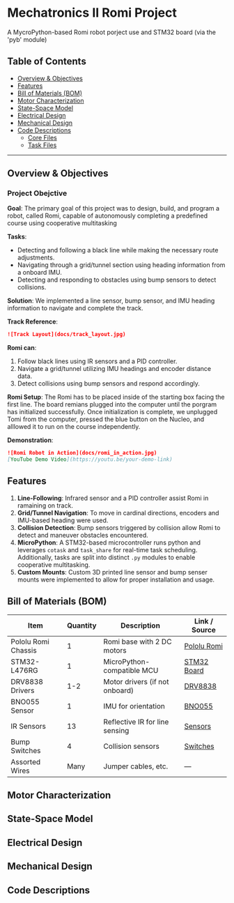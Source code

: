 # Mechatronics II Romi Project
A MycroPython-based Romi robot porject use and STM32 board (via the 'pyb' module)

## Table of Contents
- [Overview & Objectives](#overview--objectives)
- [Features](#features)
- [Bill of Materials (BOM)](#bill-of-materials-bom)
- [Motor Characterization](#motor-characterization)
- [State-Space Model](#state-space-model)
- [Electrical Design](#electrical-design)
- [Mechanical Design](#mechanical-design)
- [Code Descriptions](#code-descriptions)
  - [Core Files](#core-files)
  - [Task Files](#task-files)

---

## Overview & Objectives

### Project Obejctive

**Goal**: The primary goal of this project was to design, build, and program a robot, called Romi, capable of autonomously completing a predefined course using cooperative multitasking

**Tasks**:
- Detecting and following a black line while making the necessary route adjustments.
- Navigating through a grid/tunnel section using heading information from a onboard IMU.
- Detecting and responding to obstacles using bump sensors to detect collisions.

**Solution**: We implemented a line sensor, bump sensor, and IMU heading information to navigate and complete the track.

**Track Reference**:

```markdown
![Track Layout](docs/track_layout.jpg)
```
**Romi can**:
  1. Follow black lines using IR sensors and a PID controller.  
  2. Navigate a grid/tunnel utilizing IMU headings and encoder distance data.  
  3. Detect collisions using bump sensors and respond accordingly.

**Romi Setup**:
The Romi has to be placed inside of the starting box facing the first line. The board remians plugged into the computer until the porgram has initialized successfully. Once initialization is complete, we unplugged Tomi from the computer, pressed the blue button on the Nucleo, and alllowed it to run on the course independently.

**Demonstration**:
```markdown
![Romi Robot in Action](docs/romi_in_action.jpg)
[YouTube Demo Video](https://youtu.be/your-demo-link)
```

## Features
1. **Line-Following**: Infrared sensor and a PID controller assist Romi in ramaining on track.
2. **Grid/Tunnel Navigation**: To move in cardinal directions, encoders and IMU-based heading were used.
3. **Collision Detection**: Bump sensors triggered by collision allow Romi to detect and maneuver obstacles encountered.
4. **MicroPython**: A STM32-based microcontroller runs python and leverages `cotask` and `task_share` for real-time task scheduling. Additionally, tasks are split into distinct `.py` modules to enable cooperative multitasking.
5. **Custom Mounts**: Custom 3D printed line sensor and bump senser mounts were implemented to allow for proper installation and usage.

## Bill of Materials (BOM)
| Item                | Quantity | Description                     | Link / Source       |
|---------------------|----------|---------------------------------|---------------------|
| Pololu Romi Chassis | 1        | Romi base with 2 DC motors      | [Pololu Romi](...)  |
| STM32-L476RG        | 1        | MicroPython-compatible MCU      | [STM32 Board](...)  |
| DRV8838 Drivers     | 1-2      | Motor drivers (if not onboard)  | [DRV8838](...)      |
| BNO055 Sensor       | 1        | IMU for orientation             | [BNO055](...)       |
| IR Sensors          | 13       | Reflective IR for line sensing  | [Sensors](...)      |
| Bump Switches       | 4        | Collision sensors               | [Switches](...)     |
| Assorted Wires      | Many     | Jumper cables, etc.            | —                   |

## Motor Characterization


## State-Space Model


## Electrical Design


## Mechanical Design


## Code Descriptions

